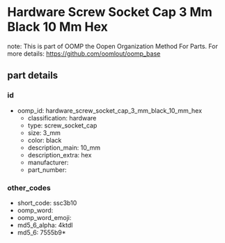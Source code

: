 # Hardware Screw Socket Cap 3 Mm Black 10 Mm Hex  

note: This is part of OOMP the Oopen Organization Method For Parts. For more details: https://github.com/oomlout/oomp_base

##  part details





### id
* oomp_id: hardware_screw_socket_cap_3_mm_black_10_mm_hex
  * classification: hardware
  * type: screw_socket_cap
  * size: 3_mm
  * color: black
  * description_main: 10_mm
  * description_extra: hex
  * manufacturer: 
  * part_number: 

### other_codes
* short_code: ssc3b10
* oomp_word: 
* oomp_word_emoji: 
* md5_6_alpha: 4ktdl
* md5_6: 7555b9* 